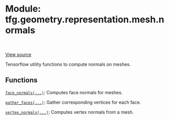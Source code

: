 <div itemscope itemtype="http://developers.google.com/ReferenceObject">
<meta itemprop="name" content="tfg.geometry.representation.mesh.normals" />
<meta itemprop="path" content="Stable" />
</div>

# Module: tfg.geometry.representation.mesh.normals

<table class="tfo-notebook-buttons tfo-api" align="left">
</table>

<a target="_blank" href="https://github.com/tensorflow/graphics/blob/master/tensorflow_graphics/geometry/representation/mesh/normals.py">View
source</a>

Tensorflow utility functions to compute normals on meshes.

<!-- Placeholder for "Used in" -->


## Functions

[`face_normals(...)`](../../../../tfg/geometry/representation/mesh/normals/face_normals.md): Computes face normals for meshes.

[`gather_faces(...)`](../../../../tfg/geometry/representation/mesh/normals/gather_faces.md): Gather corresponding vertices for each face.

[`vertex_normals(...)`](../../../../tfg/geometry/representation/mesh/normals/vertex_normals.md): Computes vertex normals from a mesh.

